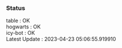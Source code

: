 ### Status


table : OK  
hogwarts : OK  
icy-bot : OK  
Latest Update : 2023-04-23 05:06:55.919910
